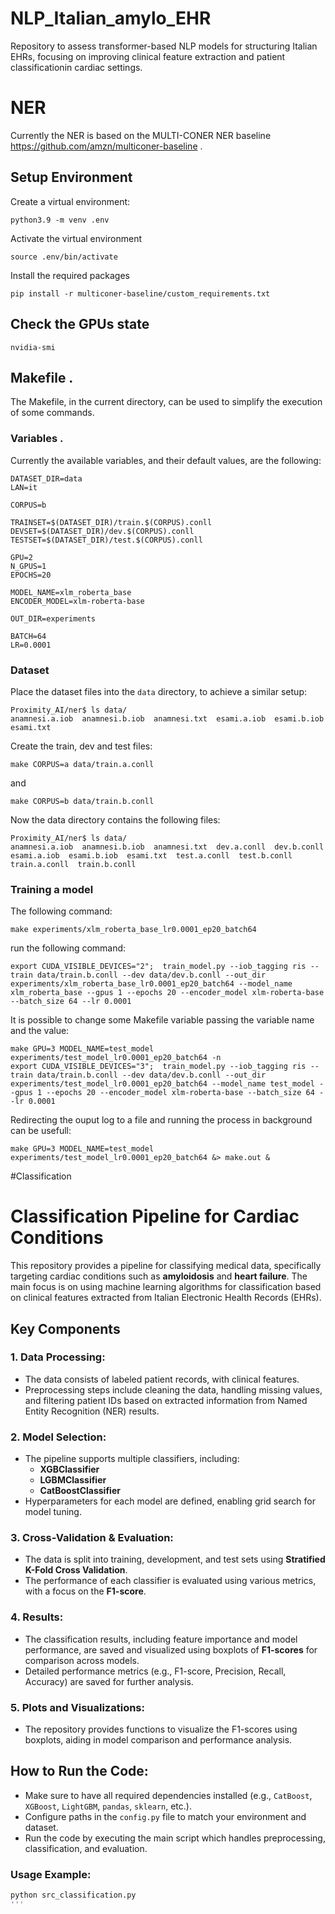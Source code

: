 # NLP_Italian_amylo_EHR
Repository to assess transformer-based NLP models for structuring Italian EHRs, focusing on improving clinical feature extraction and patient classificationin cardiac settings.

# NER

Currently the NER is based on the MULTI-CONER NER baseline https://github.com/amzn/multiconer-baseline .

## Setup Environment

Create a virtual environment:

`python3.9 -m venv .env`

Activate the virtual environment

`source .env/bin/activate`

Install the required packages

`pip install -r multiconer-baseline/custom_requirements.txt`

## Check the GPUs state

```
nvidia-smi
```

## Makefile .

The Makefile, in the current directory, can be used to simplify the execution of some commands.

### Variables .

Currently the available variables, and their default values, are the following:

```
DATASET_DIR=data
LAN=it

CORPUS=b

TRAINSET=$(DATASET_DIR)/train.$(CORPUS).conll
DEVSET=$(DATASET_DIR)/dev.$(CORPUS).conll
TESTSET=$(DATASET_DIR)/test.$(CORPUS).conll

GPU=2
N_GPUS=1
EPOCHS=20

MODEL_NAME=xlm_roberta_base
ENCODER_MODEL=xlm-roberta-base

OUT_DIR=experiments

BATCH=64
LR=0.0001
```

### Dataset

Place the dataset files into the `data` directory, to achieve a similar setup:

```
Proximity_AI/ner$ ls data/
anamnesi.a.iob  anamnesi.b.iob  anamnesi.txt  esami.a.iob  esami.b.iob  esami.txt
```

Create the train, dev and test files:

```
make CORPUS=a data/train.a.conll
```

and

```
make CORPUS=b data/train.b.conll
```

Now the data directory contains the following files:

```
Proximity_AI/ner$ ls data/
anamnesi.a.iob  anamnesi.b.iob  anamnesi.txt  dev.a.conll  dev.b.conll  esami.a.iob  esami.b.iob  esami.txt  test.a.conll  test.b.conll  train.a.conll  train.b.conll
```

### Training a model

The following command:
```
make experiments/xlm_roberta_base_lr0.0001_ep20_batch64
```

run the following command:
```
export CUDA_VISIBLE_DEVICES="2";  train_model.py --iob_tagging ris --train data/train.b.conll --dev data/dev.b.conll --out_dir experiments/xlm_roberta_base_lr0.0001_ep20_batch64 --model_name xlm_roberta_base --gpus 1 --epochs 20 --encoder_model xlm-roberta-base --batch_size 64 --lr 0.0001
```

It is possible to change some Makefile variable passing the variable name and the value:

```
make GPU=3 MODEL_NAME=test_model experiments/test_model_lr0.0001_ep20_batch64 -n
export CUDA_VISIBLE_DEVICES="3";  train_model.py --iob_tagging ris --train data/train.b.conll --dev data/dev.b.conll --out_dir experiments/test_model_lr0.0001_ep20_batch64 --model_name test_model --gpus 1 --epochs 20 --encoder_model xlm-roberta-base --batch_size 64 --lr 0.0001
```

Redirecting the ouput log to a file and running the process in background can be usefull:

```
make GPU=3 MODEL_NAME=test_model experiments/test_model_lr0.0001_ep20_batch64 &> make.out &
```

#Classification
# Classification Pipeline for Cardiac Conditions

This repository provides a pipeline for classifying medical data, specifically targeting cardiac conditions such as **amyloidosis** and **heart failure**. The main focus is on using machine learning algorithms for classification based on clinical features extracted from Italian Electronic Health Records (EHRs).

## Key Components

### 1. **Data Processing:**
- The data consists of labeled patient records, with clinical features.
- Preprocessing steps include cleaning the data, handling missing values, and filtering patient IDs based on extracted information from Named Entity Recognition (NER) results.

### 2. **Model Selection:**
- The pipeline supports multiple classifiers, including:
  - **XGBClassifier**
  - **LGBMClassifier**
  - **CatBoostClassifier**
- Hyperparameters for each model are defined, enabling grid search for model tuning.

### 3. **Cross-Validation & Evaluation:**
- The data is split into training, development, and test sets using **Stratified K-Fold Cross Validation**.
- The performance of each classifier is evaluated using various metrics, with a focus on the **F1-score**.

### 4. **Results:**
- The classification results, including feature importance and model performance, are saved and visualized using boxplots of **F1-scores** for comparison across models.
- Detailed performance metrics (e.g., F1-score, Precision, Recall, Accuracy) are saved for further analysis.

### 5. **Plots and Visualizations:**
- The repository provides functions to visualize the F1-scores using boxplots, aiding in model comparison and performance analysis.

## How to Run the Code:
- Make sure to have all required dependencies installed (e.g., `CatBoost`, `XGBoost`, `LightGBM`, `pandas`, `sklearn`, etc.).
- Configure paths in the `config.py` file to match your environment and dataset.
- Run the code by executing the main script which handles preprocessing, classification, and evaluation.

### Usage Example:
```bash
python src_classification.py
'''
